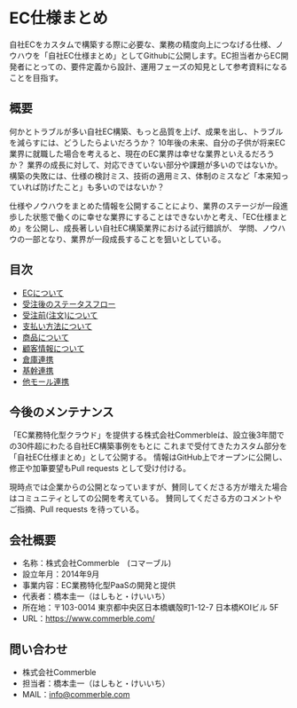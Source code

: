 # EC仕様まとめ　
自社ECをカスタムで構築する際に必要な、業務の精度向上につなげる仕様、ノウハウを「自社EC仕様まとめ」としてGithubに公開します。EC担当者からEC開発者にとっての、要件定義から設計、運用フェーズの知見として参考資料になることを目指す。

## 概要
何かとトラブルが多い自社EC構築、もっと品質を上げ、成果を出し、トラブルを減らすには、どうしたらよいだろうか？
10年後の未来、自分の子供が将来EC業界に就職した場合を考えると、現在のEC業界は幸せな業界といえるだろうか？
業界の成長に対して、対応できていない部分や課題が多いのではないか。
構築の失敗には、仕様の検討ミス、技術の適用ミス、体制のミスなど「本来知っていれば防げたこと」も多いのではないか？


仕様やノウハウをまとめた情報を公開することにより、業界のステージが一段進歩した状態で働くのに幸せな業界にすることはできないかと考え、「EC仕様まとめ」を公開し、成長著しい自社EC構築業界における試行錯誤が、
学問、ノウハウの一部となり、業界が一段成長することを狙いとしている。


## 目次
- [ECについて](https://github.com/commerble/ecspec/blob/master/specs/EC.md)
- [受注後のステータスフロー](https://github.com/commerble/ecspec/blob/master/specs/OrderStatus.md)
- [受注前(注文)について](https://github.com/commerble/ecspec/blob/master/specs/Order.md)
- [支払い方法について](https://github.com/commerble/ecspec/blob/master/specs/Payment.md)
- [商品について](https://github.com/commerble/ecspec/blob/master/specs/Product.md)
- [顧客情報について](https://github.com/commerble/ecspec/blob/master/specs/Customer.md)
- [倉庫連携](https://github.com/commerble/ecspec/blob/master/specs/WMS.md)
- [基幹連携](https://github.com/commerble/ecspec/blob/master/specs/Federation.md)
- [他モール連携](https://github.com/commerble/ecspec/blob/master/specs/Mall.md)


## 今後のメンテナンス
「EC業務特化型クラウド」を提供する株式会社Commerbleは、設立後3年間での30件超にわたる自社EC構築事例をもとに
これまで受付てきたカスタム部分を「自社EC仕様まとめ」として公開する。
情報はGitHub上でオープンに公開し、修正や加筆要望もPull requests として受け付ける。

現時点では企業からの公開となっていますが、賛同してくださる方が増えた場合はコミュニティとしての公開を考えている。
賛同してくださる方のコメントやご指摘、Pull requests を待っている。


## 会社概要
- 名称：株式会社Commerble　(コマーブル)
- 設立年月：2014年9月
- 事業内容：EC業務特化型PaaSの開発と提供
- 代表者：橋本圭一（はしもと・けいいち）
- 所在地：〒103-0014 東京都中央区日本橋蠣殻町1-12-7 日本橋KOIビル 5F
- URL：https://www.commerble.com/


## 問い合わせ
- 株式会社Commerble
- 担当者：橋本圭一（はしもと・けいいち）
- MAIL：info@commerble.com
